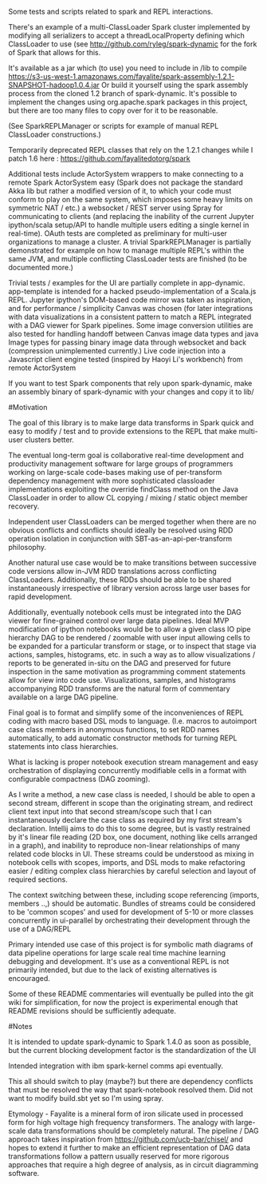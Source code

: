 Some tests and scripts related to spark and REPL interactions.

There's an example of a multi-ClassLoader Spark cluster
implemented by modifying all serializers to accept a threadLocalProperty
defining which ClassLoader to use (see http://github.com/ryleg/spark-dynamic 
for the fork of Spark that allows for this.

It's available as a jar which (to use) you need to include in /lib to compile
https://s3-us-west-1.amazonaws.com/fayalite/spark-assembly-1.2.1-SNAPSHOT-hadoop1.0.4.jar
Or build it yourself using the spark assembly process from the cloned
1.2 branch of spark-dynamic. It's possible to implement the changes
using org.apache.spark packages in this project, but there are too
many files to copy over for it to be reasonable.

(See SparkREPLManager or scripts for example of manual REPL ClassLoader
constructions.)

Temporarily deprecated REPL classes that rely on the 1.2.1 changes
while I patch 1.6 here : https://github.com/fayalitedotorg/spark

Additional tests include ActorSystem wrappers to make connecting to a remote
Spark ActorSystem easy (Spark does not package the standard Akka
lib but rather a modified version of it, to which your code must conform
to play on the same system, which imposes some heavy limits on symmetric
NAT / etc.) a websocket / REST server using Spray for
communicating to clients (and replacing the inability of the current Jupyter
ipython/scala setup/API to handle multiple users editing a single kernel in 
real-time). OAuth tests are completed as preliminary for multi-user organizations to 
manage a cluster. A trivial SparkREPLManager is partially demonstrated for example
on how to manage multiple REPL's within the same JVM, and multiple conflicting
ClassLoader tests are finished (to be documented more.)

Trivial tests / examples for the UI are partially complete in app-dynamic. 
app-template is intended for a hacked pseudo-implementation of a Scala.js REPL.
Jupyter ipython's DOM-based code mirror was taken as inspiration, and for
performance / simplicity Canvas was chosen (for later integrations with
data visualizations in a consistent pattern to match a REPL integrated with
a DAG viewer for Spark pipelines. Some image conversion utilities are also
tested for handling handoff between Canvas image data types and java Image types
for passing binary image data through websocket and back (compression 
unimplemented currently.) Live code injection into a Javascript
client engine tested (inspired by Haoyi Li's workbench) from remote ActorSystem


If you want to test Spark components that rely upon spark-dynamic, make an
assembly binary of spark-dynamic with your changes and copy it to lib/


#Motivation

The goal of this library is to make large data transforms in Spark quick 
and easy to modify / test and to provide extensions to the REPL that 
make multi-user clusters better. 

The eventual long-term goal is collaborative real-time
development and productivity management software for large groups
of programmers working on large-scale code-bases making use of 
per-transform dependency management with more sophisticated classloader
implementations exploiting the override findClass method on the Java
ClassLoader in order to allow CL copying / mixing / static object member
recovery.

Independent user ClassLoaders can be merged together when there are 
no obvious conflicts and conflicts should ideally be resolved using RDD
operation isolation in conjunction with SBT-as-an-api-per-transform philosophy.

Another natural use case would be to make transitions between successive
code versions allow in-JVM RDD translations across conflicting ClassLoaders.
Additionally, these RDDs should be able to be shared instantaneously 
irrespective of library version across large user bases for rapid development. 

Additionally, eventually notebook cells must be integrated into the DAG 
viewer for fine-grained control over large data pipelines. Ideal MVP
modification of ipython notebooks would be to allow a given class
IO pipe hierarchy DAG to be rendered / zoomable with user input allowing
cells to be expanded for a particular transform or stage, or to inspect
that stage via actions, samples, histograms, etc. in such a way as to allow
visualizations / reports to be generated in-situ on the DAG and preserved 
for future inspection in the same motivation as programming comment 
statements allow for view into code use. Visualizations, samples, and histograms
accompanying RDD transforms are the natural form of commentary
available on a large DAG pipeline.

Final goal is to format and simplify some of the inconveniences of 
REPL coding with macro based DSL mods to language. 
(I.e. macros to autoimport case class members in anonymous 
functions, to set RDD names automatically, to add automatic constructor
methods for turning REPL statements into class hierarchies. 

What is lacking is proper notebook execution stream management and 
easy orchestration of displaying concurrently modifiable cells in a format
with configurable compactness (DAG zooming).

As I write a method, a new case class is needed, I should be able to open
a second stream, different in scope than the originating stream, and redirect
client text input into that second stream/scope such that I can instantaneously 
declare the case class as required by my first stream's declaration. 
Intellij aims to do this to some degree, but is vastly restrained by it's linear
file reading (2D box, one document, nothing like cells arranged in a graph),
and inability to reproduce non-linear relationships of many
related code blocks in UI. These streams could be understood as mixing 
in notebook cells with scopes, imports, and DSL mods to make refactoring
easier / editing complex class hierarchies by careful selection and layout
of required sections.

The context switching between these,
including scope referencing (imports, members ..,) should be automatic. 
Bundles of streams could be considered to be 'common scopes' and used for development
of 5-10 or more classes concurrently in ui-parallel by orchestrating their
development through the use of a DAG/REPL

Primary intended use case of this project is for symbolic math
diagrams of data pipeline operations for large scale real time 
machine learning debugging and development. It's use as a conventional
REPL is not primarily intended, but due to the lack of existing alternatives
is encouraged.

Some of these README commentaries will eventually be pulled into
the git wiki for simplification, for now the project is experimental enough
that README revisions should be sufficiently adequate.


#Notes

It is intended to update spark-dynamic to Spark 1.4.0 as soon as possible, 
but the current blocking development factor is the standardization of the UI

Intended integration with ibm spark-kernel comms api eventually.

This all should switch to play (maybe?) but there are dependency conflicts that must be
resolved the way that spark-notebook resolved them. Did not want to modify
build.sbt yet so I'm using spray.

Etymology - Fayalite is a mineral form of iron silicate used in processed form for
high voltage high frequency transformers. The analogy with large-scale data
transformations should be completely natural. The pipeline / DAG approach
takes inspiration from https://github.com/ucb-bar/chisel/ and hopes to extend
it further to make an efficient representation of DAG data transformations
follow a pattern usually reserved for more rigorous approaches that 
require a high degree of analysis, as in circuit diagramming software.